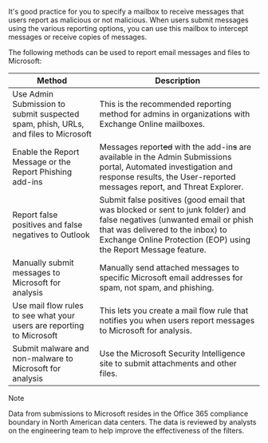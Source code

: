 It's good practice for you to specify a mailbox to receive messages that users report as malicious or not malicious. When users submit messages using the various reporting options, you can use this mailbox to intercept messages or receive copies of messages.

The following methods can be used to report email messages and files to Microsoft:

| Method                                                       | Description                                                  |
| ------------------------------------------------------------ | ------------------------------------------------------------ |
| Use  Admin Submission to submit suspected spam, phish, URLs, and files to  Microsoft | This is  the recommended reporting method for admins in organizations with Exchange  Online mailboxes. |
| Enable  the Report Message or the Report Phishing add-ins    | Messages  report~~ed~~ with the add-in~~s~~  are available in the Admin Submissions portal, Automated investigation and  response results, the User-reported messages report, and Threat Explorer. |
| Report  false positives and false negatives to Outlook       | Submit  false positives (good email that was blocked or sent to junk folder) and  false negatives (unwanted email or phish that was delivered to the inbox) to  Exchange Online Protection (EOP) using the Report Message feature. |
| Manually  submit messages to Microsoft for analysis          | Manually  send attached messages to specific Microsoft email addresses for spam, not  spam, and phishing. |
| Use  mail flow rules to see what your users are reporting to Microsoft | This  lets you create a mail flow rule that notifies you when users report messages  to Microsoft for analysis. |
| Submit  malware and non-malware to Microsoft for analysis    | Use the  Microsoft Security Intelligence site to submit attachments and other files. |

 > [!NOTE]
 > Data from submissions to Microsoft resides in the Office 365 compliance boundary in North American data centers. The data is reviewed by analysts on the engineering team to help improve the effectiveness of the filters.
